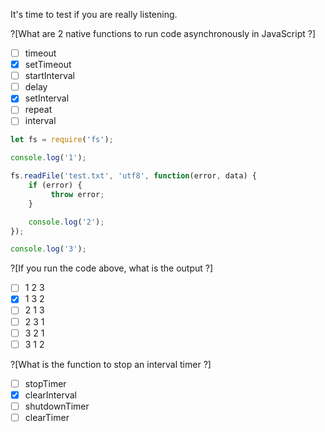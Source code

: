 It's time to test if you are really listening.

?[What are 2 native functions to run code asynchronously in JavaScript ?]
- [ ] timeout
- [X] setTimeout
- [ ] startInterval
- [ ] delay
- [X] setInterval
- [ ] repeat
- [ ] interval

```javascript
let fs = require('fs');

console.log('1');

fs.readFile('test.txt', 'utf8', function(error, data) {
    if (error) {
         throw error;
    }

    console.log('2');
});

console.log('3');
```

?[If you run the code above, what is the output ?]
- [ ] 1 2 3
- [X] 1 3 2
- [ ] 2 1 3
- [ ] 2 3 1
- [ ] 3 2 1
- [ ] 3 1 2

?[What is the function to stop an interval timer ?]
- [ ] stopTimer
- [X] clearInterval
- [ ] shutdownTimer
- [ ] clearTimer
